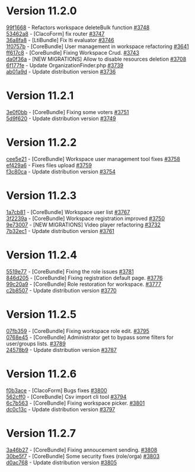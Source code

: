 # Version 11.2.0

[99f1668](https://github.com/claroline/Distribution/commit/99f1668) - Refactors workspace deleteBulk function [#3748](https://github.com/claroline/Distribution/pull/3748)  
[53462a8](https://github.com/claroline/Distribution/commit/53462a8) - [ClacoForm] fix router [#3747](https://github.com/claroline/Distribution/pull/3747)  
[36a8fa8](https://github.com/claroline/Distribution/commit/36a8fa8) - [LtiBundle] Fix lti evaluator [#3746](https://github.com/claroline/Distribution/pull/3746)  
[1f0757b](https://github.com/claroline/Distribution/commit/1f0757b) - [CoreBundle] User management in workspace refactoring [#3641](https://github.com/claroline/Distribution/pull/3641)  
[ff617c8](https://github.com/claroline/Distribution/commit/ff617c8) - [CoreBundle] Fixing Workspace Crud. [#3743](https://github.com/claroline/Distribution/pull/3743)  
[da0f36a](https://github.com/claroline/Distribution/commit/da0f36a) - [NEW MIGRATIONS] Allow to disable resources deletion [#3708](https://github.com/claroline/Distribution/pull/3708)  
[6f177fe](https://github.com/claroline/Distribution/commit/6f177fe) - Update OrganizationFinder.php [#3739](https://github.com/claroline/Distribution/pull/3739)  
[ab01a9d](https://github.com/claroline/Distribution/commit/ab01a9d) - Update distribution version [#3736](https://github.com/claroline/Distribution/pull/3736)  

# Version 11.2.1  

[3e0f0bb](https://github.com/claroline/Distribution/commit/3e0f0bb) - [CoreBundle] Fixing some voters [#3751](https://github.com/claroline/Distribution/pull/3751)  
[5d9f620](https://github.com/claroline/Distribution/commit/5d9f620) - Update distribution version [#3749](https://github.com/claroline/Distribution/pull/3749)  

# Version 11.2.2  

[cee5e21](https://github.com/claroline/Distribution/commit/cee5e21) - [CoreBundle] Workspace user management tool fixes [#3758](https://github.com/claroline/Distribution/pull/3758)  
[ef429a6](https://github.com/claroline/Distribution/commit/ef429a6) - Fixes files upload [#3759](https://github.com/claroline/Distribution/pull/3759)  
[f3c80ca](https://github.com/claroline/Distribution/commit/f3c80ca) - Update distribution version [#3754](https://github.com/claroline/Distribution/pull/3754)  

# Version 11.2.3  

[1a7cb81](https://github.com/claroline/Distribution/commit/1a7cb81) - [CoreBundle] Workspace user list [#3767](https://github.com/claroline/Distribution/pull/3767)  
[3f2239a](https://github.com/claroline/Distribution/commit/3f2239a) - [CoreBundle] Workspace registration improved [#3750](https://github.com/claroline/Distribution/pull/3750)  
[9e73007](https://github.com/claroline/Distribution/commit/9e73007) - [NEW MIGRATIONS] Video player refactoring [#3732](https://github.com/claroline/Distribution/pull/3732)  
[7b32ec1](https://github.com/claroline/Distribution/commit/7b32ec1) - Update distribution version [#3761](https://github.com/claroline/Distribution/pull/3761)  

# Version 11.2.4  

[5519e77](https://github.com/claroline/Distribution/commit/5519e77) - [CoreBundle] Fixing the role issues [#3781](https://github.com/claroline/Distribution/pull/3781)  
[846d205](https://github.com/claroline/Distribution/commit/846d205) - [CoreBundle] Fixing registration default page. [#3776](https://github.com/claroline/Distribution/pull/3776)  
[99c20a9](https://github.com/claroline/Distribution/commit/99c20a9) - [CoreBundle] Role restoration for workspace. [#3777](https://github.com/claroline/Distribution/pull/3777)  
[c2b8507](https://github.com/claroline/Distribution/commit/c2b8507) - Update distribution version [#3770](https://github.com/claroline/Distribution/pull/3770)  

# Version 11.2.5  

[07fb359](https://github.com/claroline/Distribution/commit/07fb359) - [CoreBundle] Fixing workspace role edit. [#3795](https://github.com/claroline/Distribution/pull/3795)  
[0768e45](https://github.com/claroline/Distribution/commit/0768e45) - [CoreBundle] Administrator get to bypass some filters for user/groups lists. [#3789](https://github.com/claroline/Distribution/pull/3789)  
[24578b9](https://github.com/claroline/Distribution/commit/24578b9) - Update distribution version [#3787](https://github.com/claroline/Distribution/pull/3787)  

# Version 11.2.6  

[f0b3ace](https://github.com/claroline/Distribution/commit/f0b3ace) - [ClacoForm] Bugs fixes [#3800](https://github.com/claroline/Distribution/pull/3800)  
[562cff0](https://github.com/claroline/Distribution/commit/562cff0) - [CoreBundle] Csv import cli tool [#3794](https://github.com/claroline/Distribution/pull/3794)  
[6c7b563](https://github.com/claroline/Distribution/commit/6c7b563) - [CoreBundle] Fixing workspace picker. [#3801](https://github.com/claroline/Distribution/pull/3801)  
[dc0c13c](https://github.com/claroline/Distribution/commit/dc0c13c) - Update distribution version [#3797](https://github.com/claroline/Distribution/pull/3797)  

# Version 11.2.7  

[3a46b27](https://github.com/claroline/Distribution/commit/3a46b27) - [CoreBundle] Fixing annoucement sending. [#3808](https://github.com/claroline/Distribution/pull/3808)  
[30be5f7](https://github.com/claroline/Distribution/commit/30be5f7) - [CoreBundle] Some security fixes (role/orga) [#3803](https://github.com/claroline/Distribution/pull/3803)  
[d0ac768](https://github.com/claroline/Distribution/commit/d0ac768) - Update distribution version [#3805](https://github.com/claroline/Distribution/pull/3805)  

